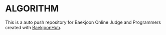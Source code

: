 # ALGORITHM
This is a auto push repository for Baekjoon Online Judge and Programmers created with [BaekjoonHub](https://github.com/BaekjoonHub/BaekjoonHub).
